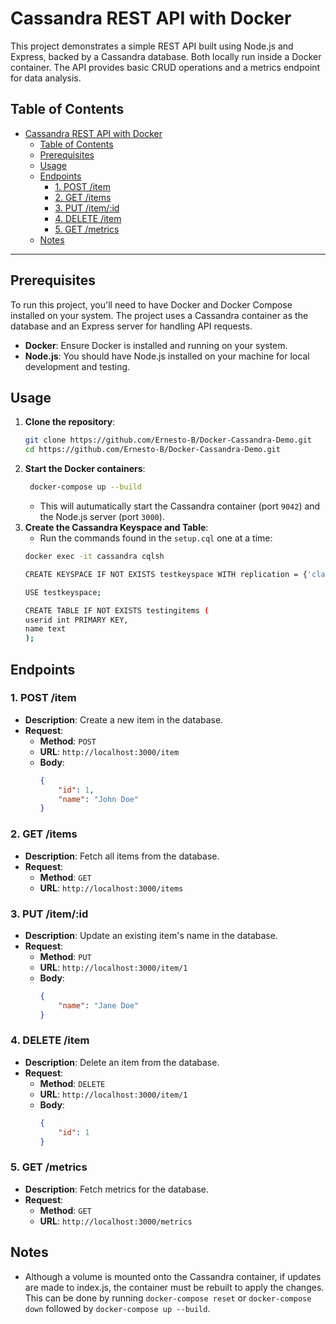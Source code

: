 # Cassandra REST API with Docker

This project demonstrates a simple REST API built using Node.js and Express, backed by a Cassandra database. Both locally run inside a Docker container. The API provides basic CRUD operations and a metrics endpoint for data analysis.

## Table of Contents
- [Cassandra REST API with Docker](#cassandra-rest-api-with-docker)
  - [Table of Contents](#table-of-contents)
  - [Prerequisites](#prerequisites)
  - [Usage](#usage)
  - [Endpoints](#endpoints)
    - [1. POST /item](#1-post-item)
    - [2. GET /items](#2-get-items)
    - [3. PUT /item/:id](#3-put-itemid)
    - [4. DELETE /item](#4-delete-item)
    - [5. GET /metrics](#5-get-metrics)
  - [Notes](#notes)

---

## Prerequisites
To run this project, you'll need to have Docker and Docker Compose installed on your system. The project uses a Cassandra container as the database and an Express server for handling API requests.

- **Docker**: Ensure Docker is installed and running on your system.
- **Node.js**: You should have Node.js installed on your machine for local development and testing.


## Usage

1. **Clone the repository**:
   ```bash
   git clone https://github.com/Ernesto-B/Docker-Cassandra-Demo.git
   cd https://github.com/Ernesto-B/Docker-Cassandra-Demo.git
   ```
2. **Start the Docker containers**:
   ```bash
    docker-compose up --build
    ```
    - This will autumatically start the Cassandra container (port `9042`) and the Node.js server (port `3000`).
3. **Create the Cassandra Keyspace and Table**:
   - Run the commands found in the `setup.cql` one at a time:
    ```bash
    docker exec -it cassandra cqlsh

    CREATE KEYSPACE IF NOT EXISTS testkeyspace WITH replication = {'class': 'SimpleStrategy', 'replication_factor': 1};

    USE testkeyspace;

    CREATE TABLE IF NOT EXISTS testingitems (
    userid int PRIMARY KEY,
    name text
    );
    ```
## Endpoints
### 1. POST /item
- **Description**: Create a new item in the database.
- **Request**:
  - **Method**: `POST`
  - **URL**: `http://localhost:3000/item`
  - **Body**:
    ```json
    {
        "id": 1,
        "name": "John Doe"
    }
    ```
### 2. GET /items
- **Description**: Fetch all items from the database.
- **Request**:
  - **Method**: `GET`
  - **URL**: `http://localhost:3000/items`

### 3. PUT /item/:id
- **Description**: Update an existing item's name in the database.
- **Request**:
  - **Method**: `PUT`
  - **URL**: `http://localhost:3000/item/1`
  - **Body**:
    ```json
    {
        "name": "Jane Doe"
    }
    ```
### 4. DELETE /item
- **Description**: Delete an item from the database.
- **Request**:
  - **Method**: `DELETE`
  - **URL**: `http://localhost:3000/item/1`
  - **Body**:
    ```json
    {
        "id": 1
    }
    ```
### 5. GET /metrics
- **Description**: Fetch metrics for the database.
- **Request**:
  - **Method**: `GET`
  - **URL**: `http://localhost:3000/metrics`

## Notes
- Although a volume is mounted onto the Cassandra container, if updates are made to index.js, the container must be rebuilt to apply the changes. This can be done by running `docker-compose reset` or `docker-compose down` followed by `docker-compose up --build`.